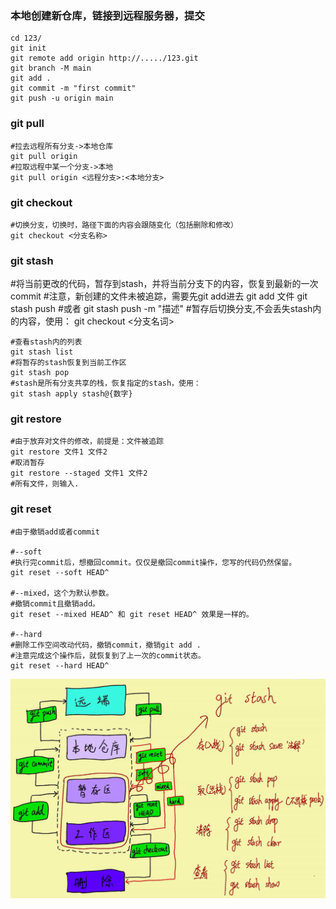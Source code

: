 ### 本地创建新仓库，链接到远程服务器，提交

```shell
cd 123/
git init
git remote add origin http://...../123.git
git branch -M main
git add .
git commit -m "first commit"
git push -u origin main
```

### git pull

```shell
#拉去远程所有分支->本地仓库
git pull origin
#拉取远程中某一个分支->本地
git pull origin <远程分支>:<本地分支>
```

### git checkout

```shell
#切换分支，切换时，路径下面的内容会跟随变化（包括删除和修改）
git checkout <分支名称>
```

### git stash

#将当前更改的代码，暂存到stash，并将当前分支下的内容，恢复到最新的一次commit
#注意，新创建的文件未被追踪，需要先git add进去
git add 文件
git stash push
#或者
git stash push -m "描述"
#暂存后切换分支,不会丢失stash内的内容，使用：
git checkout <分支名词>

```shell
#查看stash内的列表
git stash list
#将暂存的stash恢复到当前工作区
git stash pop
#stash是所有分支共享的栈，恢复指定的stash，使用：
git stash apply stash@{数字}
```

### git restore

```shell
#由于放弃对文件的修改，前提是：文件被追踪
git restore 文件1 文件2
#取消暂存
git restore --staged 文件1 文件2
#所有文件，则输入.
```

### git reset

```shell
#由于撤销add或者commit

#--soft
#执行完commit后，想撤回commit。仅仅是撤回commit操作，您写的代码仍然保留。
git reset --soft HEAD^

#--mixed，这个为默认参数。
#撤销commit且撤销add。
git reset --mixed HEAD^ 和 git reset HEAD^ 效果是一样的。

#--hard
#删除工作空间改动代码，撤销commit，撤销git add . 
#注意完成这个操作后，就恢复到了上一次的commit状态。
git reset --hard HEAD^
```

![image-20230422130601901](git操作.assets/image-20230422130601901.png)
